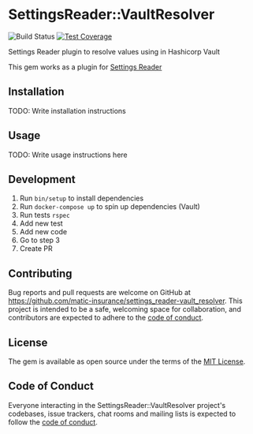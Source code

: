 # SettingsReader::VaultResolver

![Build Status](https://github.com/matic-insurance/settings_reader-vault_resolver/workflows/ci/badge.svg?branch=main)
[![Test Coverage](https://codecov.io/gh/matic-insurance/settings_reader-vault_resolver/branch/main/graph/badge.svg?token=dGVDB9judr)](https://codecov.io/gh/matic-insurance/settings_reader-vault_resolver)

Settings Reader plugin to resolve values using in Hashicorp Vault

This gem works as a plugin for [Settings Reader](https://github.com/matic-insurance/consul_application_settings)

## Installation

TODO: Write installation instructions

## Usage

TODO: Write usage instructions here

## Development

1. Run `bin/setup` to install dependencies
2. Run `docker-compose up` to spin up dependencies (Vault)
3. Run tests `rspec`
4. Add new test
5. Add new code
6. Go to step 3
7. Create PR

## Contributing

Bug reports and pull requests are welcome on GitHub at https://github.com/matic-insurance/settings_reader-vault_resolver. This project is intended to be a safe, welcoming space for collaboration, and contributors are expected to adhere to the [code of conduct](https://github.com/matic-insurance/settings_reader-vault_resolver/blob/master/CODE_OF_CONDUCT.md).


## License

The gem is available as open source under the terms of the [MIT License](https://opensource.org/licenses/MIT).

## Code of Conduct

Everyone interacting in the SettingsReader::VaultResolver project's codebases, issue trackers, chat rooms and mailing lists is expected to follow the [code of conduct](https://github.com/matic-insurance/settings_reader-vault_resolver/blob/master/CODE_OF_CONDUCT.md).
